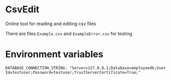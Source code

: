 # CsvEdit
Online tool for reading and editing csv files

There are files ```Example.csv``` and ```ExampleError.csv``` for testing

# Environment variables
```
DATABASE_CONNECTION_STRING: "Server=127.0.0.1;Database=employeedb;User Id=testuser;Password=testuser;TrustServerCertificate=True;"
```
